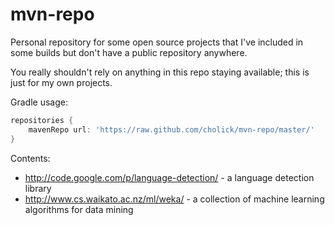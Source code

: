 mvn-repo
========

Personal repository for some open source projects that I've included in some builds but don't have a public repository anywhere.

You really shouldn't rely on anything in this repo staying available; this is just for my own projects.

Gradle usage:
```groovy
repositories {
    mavenRepo url: 'https://raw.github.com/cholick/mvn-repo/master/'
}
```

Contents:
* http://code.google.com/p/language-detection/ - a language detection library
* http://www.cs.waikato.ac.nz/ml/weka/ - a collection of machine learning algorithms for data mining
